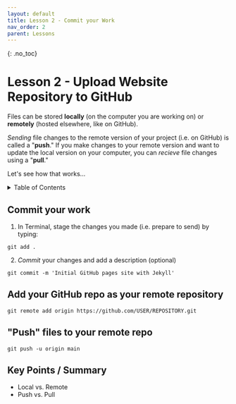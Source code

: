 ```yaml
---
layout: default
title: Lesson 2 - Commit your Work
nav_order: 2
parent: Lessons
---
```


{: .no_toc}  
# Lesson 2 - Upload Website Repository to GitHub

Files can be stored **locally** (on the computer you are working on) or **remotely** (hosted elsewhere, like on GitHub).

*Sending* file changes to the remote version of your project (i.e. on GitHub) is called a "**push**." If you make changes to your remote version and want to update the local version on your computer, you can *recieve* file changes using a  "**pull**."

Let's see how that works... 

<details markdown="block" class="toc">
  <summary>
    Table of Contents
  </summary>
  {: .text-delta }
- TOC
{:toc}
</details>

## Commit your work

1. In Terminal, stage the changes you made (i.e. prepare to send) by typing:
```
git add .
```
2. *Commit* your changes and add a description (optional)
```
git commit -m 'Initial GitHub pages site with Jekyll'
```

## Add your GitHub repo as your remote repository

```
git remote add origin https://github.com/USER/REPOSITORY.git
```

## "Push" files to your remote repo

```
git push -u origin main
```

## Key Points / Summary

- Local vs. Remote
- Push vs. Pull
